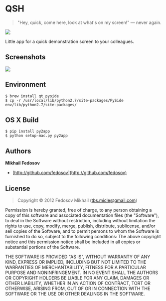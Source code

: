 # QSH

> "Hey, quick, come here, look at what's on my screen!" — never again.

![](http://i.imgur.com/sQbcmTO.png)

Little app for a quick demonstration screen to your colleagues.

## Screenshots

![](http://i.imgur.com/ybmWhVM.png)

## Environment

```
$ brew install qt pyside
$ cp -r /usr/local/lib/python2.7/site-packages/PySide env/lib/python2.7/site-packages/
```

## OS X Build

```
$ pip install py2app
$ python setup-mac.py py2app
```

## Authors

**Mikhail Fedosov**

+ [http://github.com/fedosov](http://github.com/fedosov)

## License

> Copyright © 2012 Fedosov Mikhail (tbs.micle@gmail.com)

Permission is hereby granted, free of charge, to any person obtaining a copy of this software and associated 
documentation files (the "Software"), to deal in the Software without restriction, including without limitation 
the rights to use, copy, modify, merge, publish, distribute, sublicense, and/or sell copies of the Software, 
and to permit persons to whom the Software is furnished to do so, subject to the following conditions:
The above copyright notice and this permission notice shall be included in all copies or substantial portions 
of the Software.

THE SOFTWARE IS PROVIDED "AS IS", WITHOUT WARRANTY OF ANY KIND, EXPRESS OR IMPLIED, INCLUDING BUT NOT LIMITED 
TO THE WARRANTIES OF MERCHANTABILITY, FITNESS FOR A PARTICULAR PURPOSE AND NONINFRINGEMENT. IN NO EVENT SHALL 
THE AUTHORS OR COPYRIGHT HOLDERS BE LIABLE FOR ANY CLAIM, DAMAGES OR OTHER LIABILITY, WHETHER IN AN ACTION OF 
CONTRACT, TORT OR OTHERWISE, ARISING FROM, OUT OF OR IN CONNECTION WITH THE SOFTWARE OR THE USE OR OTHER DEALINGS 
IN THE SOFTWARE.